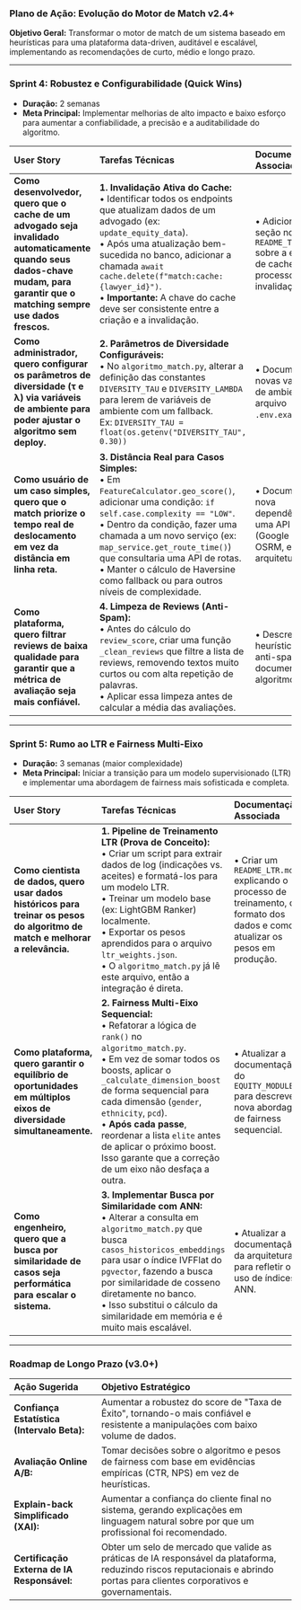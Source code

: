 ### **Plano de Ação: Evolução do Motor de Match v2.4+**

**Objetivo Geral:** Transformar o motor de match de um sistema baseado em heurísticas para uma plataforma data-driven, auditável e escalável, implementando as recomendações de curto, médio e longo prazo.

---

### **Sprint 4: Robustez e Configurabilidade (Quick Wins)**

*   **Duração:** 2 semanas
*   **Meta Principal:** Implementar melhorias de alto impacto e baixo esforço para aumentar a confiabilidade, a precisão e a auditabilidade do algoritmo.

| User Story | Tarefas Técnicas | Documentação Associada |
| :--- | :--- | :--- |
| **Como desenvolvedor, quero que o cache de um advogado seja invalidado automaticamente quando seus dados-chave mudam, para garantir que o matching sempre use dados frescos.** | **1. Invalidação Ativa do Cache:** <br> • Identificar todos os endpoints que atualizam dados de um advogado (ex: `update_equity_data`). <br> • Após uma atualização bem-sucedida no banco, adicionar a chamada `await cache.delete(f"match:cache:{lawyer_id}")`. <br> • **Importante:** A chave do cache deve ser consistente entre a criação e a invalidação. | • Adicionar uma seção no `README_TECNICO.md` sobre a estratégia de cache e o processo de invalidação. |
| **Como administrador, quero configurar os parâmetros de diversidade (τ e λ) via variáveis de ambiente para poder ajustar o algoritmo sem deploy.** | **2. Parâmetros de Diversidade Configuráveis:** <br> • No `algoritmo_match.py`, alterar a definição das constantes `DIVERSITY_TAU` e `DIVERSITY_LAMBDA` para lerem de variáveis de ambiente com um fallback. <br> Ex: `DIVERSITY_TAU = float(os.getenv("DIVERSITY_TAU", 0.30))` | • Documentar as novas variáveis de ambiente no arquivo `.env.example`. |
| **Como usuário de um caso simples, quero que o match priorize o tempo real de deslocamento em vez da distância em linha reta.** | **3. Distância Real para Casos Simples:** <br> • Em `FeatureCalculator.geo_score()`, adicionar uma condição: `if self.case.complexity == "LOW"`. <br> • Dentro da condição, fazer uma chamada a um novo serviço (ex: `map_service.get_route_time()`) que consultaria uma API de rotas. <br> • Manter o cálculo de Haversine como fallback ou para outros níveis de complexidade. | • Documentar a nova dependência de uma API de rotas (Google Maps, OSRM, etc.) na arquitetura. |
| **Como plataforma, quero filtrar reviews de baixa qualidade para garantir que a métrica de avaliação seja mais confiável.** | **4. Limpeza de Reviews (Anti-Spam):** <br> • Antes do cálculo do `review_score`, criar uma função `_clean_reviews` que filtre a lista de reviews, removendo textos muito curtos ou com alta repetição de palavras. <br> • Aplicar essa limpeza antes de calcular a média das avaliações. | • Descrever a heurística de anti-spam na documentação do algoritmo. |

---

### **Sprint 5: Rumo ao LTR e Fairness Multi-Eixo**

*   **Duração:** 3 semanas (maior complexidade)
*   **Meta Principal:** Iniciar a transição para um modelo supervisionado (LTR) e implementar uma abordagem de fairness mais sofisticada e completa.

| User Story | Tarefas Técnicas | Documentação Associada |
| :--- | :--- | :--- |
| **Como cientista de dados, quero usar dados históricos para treinar os pesos do algoritmo de match e melhorar a relevância.** | **1. Pipeline de Treinamento LTR (Prova de Conceito):** <br> • Criar um script para extrair dados de log (indicações vs. aceites) e formatá-los para um modelo LTR. <br> • Treinar um modelo base (ex: LightGBM Ranker) localmente. <br> • Exportar os pesos aprendidos para o arquivo `ltr_weights.json`. <br> • O `algoritmo_match.py` já lê este arquivo, então a integração é direta. | • Criar um `README_LTR.md` explicando o processo de treinamento, o formato dos dados e como atualizar os pesos em produção. |
| **Como plataforma, quero garantir o equilíbrio de oportunidades em múltiplos eixos de diversidade simultaneamente.** | **2. Fairness Multi-Eixo Sequencial:** <br> • Refatorar a lógica de `rank()` no `algoritmo_match.py`. <br> • Em vez de somar todos os boosts, aplicar o `_calculate_dimension_boost` de forma sequencial para cada dimensão (`gender`, `ethnicity`, `pcd`). <br> • **Após cada passe**, reordenar a lista `elite` antes de aplicar o próximo boost. Isso garante que a correção de um eixo não desfaça a outra. | • Atualizar a documentação do `EQUITY_MODULE.md` para descrever a nova abordagem de fairness sequencial. |
| **Como engenheiro, quero que a busca por similaridade de casos seja performática para escalar o sistema.** | **3. Implementar Busca por Similaridade com ANN:** <br> • Alterar a consulta em `algoritmo_match.py` que busca `casos_historicos_embeddings` para usar o índice IVFFlat do `pgvector`, fazendo a busca por similaridade de cosseno diretamente no banco. <br> • Isso substitui o cálculo da similaridade em memória e é muito mais escalável. | • Atualizar a documentação da arquitetura para refletir o uso de índices ANN. |

---

### **Roadmap de Longo Prazo (v3.0+)**

| Ação Sugerida | Objetivo Estratégico |
| :--- | :--- |
| **Confiança Estatística (Intervalo Beta):** | Aumentar a robustez do score de "Taxa de Êxito", tornando-o mais confiável e resistente a manipulações com baixo volume de dados. |
| **Avaliação Online A/B:** | Tomar decisões sobre o algoritmo e pesos de fairness com base em evidências empíricas (CTR, NPS) em vez de heurísticas. |
| **Explain-back Simplificado (XAI):** | Aumentar a confiança do cliente final no sistema, gerando explicações em linguagem natural sobre por que um profissional foi recomendado. |
| **Certificação Externa de IA Responsável:** | Obter um selo de mercado que valide as práticas de IA responsável da plataforma, reduzindo riscos reputacionais e abrindo portas para clientes corporativos e governamentais. | 